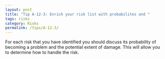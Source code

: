 ```yaml
---
layout: post
title: "Tip A-12-3: Enrich your risk list with probabilites and "
tags: risks
category: Risks
permalink: /tips/A-12-3/
---
```


For each risk that you have identified you should discuss its probability of becoming a problem and the potential extent of damage.
This will allow you to determine how to handle the risk.

